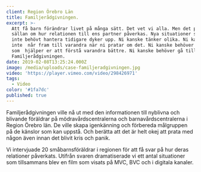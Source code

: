 ```yaml
---
client: Region Örebro Län
title: Familjerådgivningen.
excerpt: >-
  Att få barn förändrar livet på många sätt. Det vet vi alla. Men det pratas 
  sällan om hur relationen till ens partner påverkas. Nya situationer som ni 
  inte behövt hantera tidigare dyker upp. Ni kanske tänker olika. Ni kanske
  inte  når fram till varandra när ni pratar om det. Ni kanske behöver någon
  som  hjälper er att förstå varandra bättre. Ni kanske behöver gå till
  Familjerådgivningen.
date: 2019-02-08T13:25:24.000Z
image: /media/uploads/case-familjeradgivningen.jpg
video: 'https://player.vimeo.com/video/298426971'
tags:
  - Video
color: '#1fa7dc'
published: true
---
```


Familjerådgivningen ville nå ut med den informationen till nyblivna och blivande föräldrar på mödravårdscentralerna och barnavårdscentralerna i Region Örebro län. De ville skapa igenkänning och förbereda målgruppen på de känslor som kan uppstå. Och berätta att det är helt okej att prata med någon även innan det blivit kris och panik.

Vi intervjuade 20 småbarnsföräldrar i regionen för att få svar på hur deras relationer påverkats. Utifrån svaren dramatiserade vi ett antal situationer som tillsammans blev en film som visats på MVC, BVC och i digitala kanaler.
